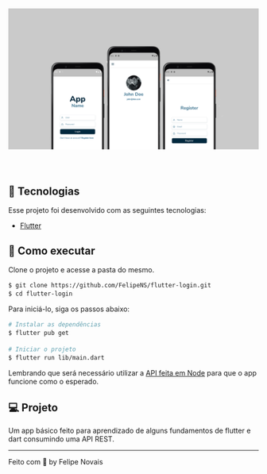 <h1 align="center">
  <img alt="Letmeask" src=".github/cover.png" />
</h1>

<br>

## 🧪 Tecnologias

Esse projeto foi desenvolvido com as seguintes tecnologias:

- [Flutter](https://flutter.dev/)

## 🚀 Como executar

Clone o projeto e acesse a pasta do mesmo.

```bash
$ git clone https://github.com/FelipeNS/flutter-login.git
$ cd flutter-login
```

Para iniciá-lo, siga os passos abaixo:
```bash
# Instalar as dependências
$ flutter pub get

# Iniciar o projeto
$ flutter run lib/main.dart
```

Lembrando que será necessário utilizar a [API feita em Node](https://github.com/FelipeNS/node-login) para que o app funcione como o esperado.

## 💻 Projeto

Um app básico feito para aprendizado de alguns fundamentos de flutter e dart consumindo uma API REST.

---

Feito com 💜 by Felipe Novais